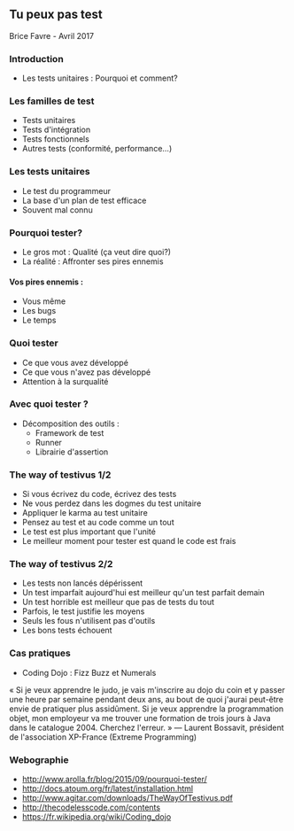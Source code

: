 
## Tu peux pas test

Brice Favre - Avril 2017



### Introduction

 * Les tests unitaires : Pourquoi et comment?



### Les familles de test

 * Tests unitaires
 * Tests d'intégration
 * Tests fonctionnels
 * Autres tests (conformité, performance...)


### Les tests unitaires

 * Le test du programmeur
 * La base d'un plan de test efficace
 * Souvent mal connu




### Pourquoi tester?

 * Le gros mot : Qualité (ça veut dire quoi?)
 * La réalité : Affronter ses pires ennemis


#### Vos pires ennemis :

 * Vous même
 * Les bugs
 * Le temps



### Quoi tester

 * Ce que vous avez développé
 * Ce que vous n'avez pas développé
 * Attention à la surqualité



### Avec quoi tester ?

 * Décomposition des outils :
   * Framework de test
   * Runner
   * Librairie d'assertion



### The way of testivus 1/2

  * Si vous écrivez du code, écrivez des tests
  * Ne vous perdez dans les dogmes du test unitaire
  * Appliquer le karma au test unitaire
  * Pensez au test et au code comme un tout
  * Le test est plus important que l'unité
  * Le meilleur moment pour tester est quand le code est frais


### The way of testivus 2/2

  * Les tests non lancés dépérissent
  * Un test imparfait aujourd'hui est meilleur qu'un test parfait demain
  * Un test horrible est meilleur que pas de tests du tout
  * Parfois, le test justifie les moyens
  * Seuls les fous n'utilisent pas d'outils
  * Les bons tests échouent



### Cas pratiques

* Coding Dojo : Fizz Buzz et Numerals

« Si je veux apprendre le judo, je vais m'inscrire au dojo du coin et y passer une heure par semaine pendant deux ans, au bout de quoi j'aurai peut-être envie de pratiquer plus assidûment. Si je veux apprendre la programmation objet, mon employeur va me trouver une formation de trois jours à Java dans le catalogue 2004. Cherchez l'erreur. » — Laurent Bossavit, président de l'association XP-France (Extreme Programming)



### Webographie

* http://www.arolla.fr/blog/2015/09/pourquoi-tester/
* http://docs.atoum.org/fr/latest/installation.html
* http://www.agitar.com/downloads/TheWayOfTestivus.pdf
* http://thecodelesscode.com/contents
* https://fr.wikipedia.org/wiki/Coding_dojo